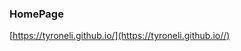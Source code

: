 <!-- [https://cszn.github.io/](https://cszn.github.io/) -->
### HomePage

[https://tyroneli.github.io/](https://tyroneli.github.io//)
